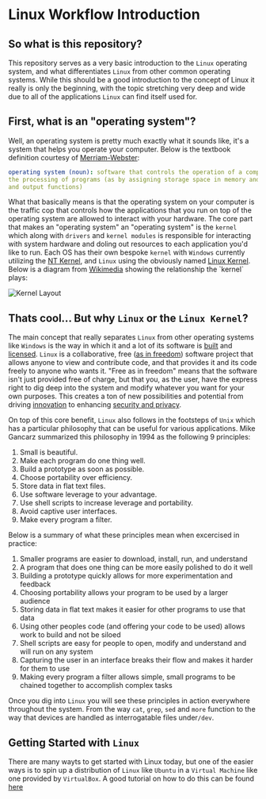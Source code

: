 # Linux Workflow Introduction

## So what is this repository?

This repository serves as a very basic introduction to the `Linux` operating system, and what differentiates `Linux` from other common operating systems.  While this should be a good introduction to the concept of Linux it really is only the beginning, with the topic stretching very deep and wide due to all of the applications `Linux` can find itself used for.

## First, what is an "operating system"?

Well, an operating system is pretty much exactly what it sounds like, it's a system that helps you operate your computer.  Below is the textbook definition courtesy of [Merriam-Webster](https://www.merriam-webster.com/dictionary/operating%20system):

```yaml
operating system (noun): software that controls the operation of a computer and directs
the processing of programs (as by assigning storage space in memory and controlling input
and output functions)
```

What that basically means is that the operating system on your computer is the traffic cop that controls how the applications that you run on top of the operating system are allowed to interact with your hardware.  The core part that makes an "operating system" an "operating system" is the `kernel` which along with `drivers` and `kernel modules` is responsible for interacting with system hardware and doling out resources to each application you'd like to run.  Each OS has their own bespoke `kernel` with `Windows` currently utilizing the [NT Kernel](https://en.wikipedia.org/wiki/Architecture_of_Windows_NT), and `Linux` using the obviously named [Linux Kernel](https://www.kernel.org/).  Below is a diagram from [Wikimedia](https://en.wikipedia.org/wiki/Kernel_(operating_system)#/media/File:Kernel_Layout.svg) showing the relationship the `kernel` plays:

![Kernel Layout](https://upload.wikimedia.org/wikipedia/commons/thumb/8/8f/Kernel_Layout.svg/1920px-Kernel_Layout.svg.png)

## Thats cool... But why `Linux` or the `Linux Kernel`?

The main concept that really separates `Linux` from other operating systems like `Windows` is the way in which it and a lot of its software is [built](https://www.youtube.com/watch?v=yVpbFMhOAwE) and [licensed](https://www.gnu.org/licenses/gpl-3.0.en.html).  `Linux` is a collaborative, free ([as in freedom](https://www.youtube.com/watch?v=NB8mCcLRxlg)) software project that allows anyone to view and contribute code, and that provides it and its code freely to anyone who wants it.  "Free as in freedom" means that the software isn't just provided free of charge, but that you, as the user, have the express right to dig deep into the system and modify whatever you want for your own purposes.  This creates a ton of new possibilities and potential from driving [innovation](https://framatube.org/videos/watch/43af45ec-d99a-4e36-a084-e8e1ce28dee8) to enhancing [security and privacy](https://framatube.org/videos/watch/99069c5c-5a00-489e-97cb-fd5cc76de77c).

On top of this core benefit, `Linux` also follows in the footsteps of `Unix` which has a particular philosophy that can be useful for various applications. Mike Gancarz summarized this philosophy in 1994 as the following 9 principles:

1. Small is beautiful.
2. Make each program do one thing well.
3. Build a prototype as soon as possible.
4. Choose portability over efficiency.
5. Store data in flat text files.
6. Use software leverage to your advantage.
7. Use shell scripts to increase leverage and portability.
8. Avoid captive user interfaces.
9. Make every program a filter.

Below is a summary of what these principles mean when excercised in practice:

1. Smaller programs are easier to download, install, run, and understand
2. A program that does one thing can be more easily polished to do it well
3. Building a prototype quickly allows for more experimentation and feedback
4. Choosing portability allows your program to be used by a larger audience
5. Storing data in flat text makes it easier for other programs to use that data
6. Using other peoples code (and offering your code to be used) allows work to build and not be siloed
7. Shell scripts are easy for people to open, modify and understand and will run on any system
8. Capturing the user in an interface breaks their flow and makes it harder for them to use
9. Making every program a filter allows simple, small programs to be chained together to accomplish complex tasks

Once you dig into `Linux` you will see these principles in action everywhere throughout the system. From the way `cat`, `grep`, `sed` and `more` function to the way that devices are handled as interrogatable files under`/dev`.

## Getting Started with `Linux`

There are many wayts to get started with Linux today, but one of the easier ways is to spin up a distribution of `Linux` like `Ubuntu` in a `Virtual Machine` like one provided by `VirtualBox`.  A good tutorial on how to do this can be found [here](https://www.makeuseof.com/install-ubuntu-virtualbox/)
